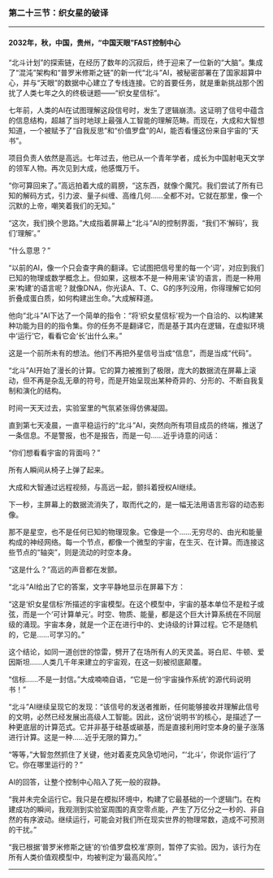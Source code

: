 ### **第二十三节：织女星的破译**

---

#### **2032年，秋，中国，贵州，“中国天眼”FAST控制中心**

“北斗计划”的探索链，在经历了数年的沉寂后，终于迎来了一位新的“大脑”。集成了“混沌”架构和“普罗米修斯之链”的新一代“北斗”AI，被秘密部署在了国家超算中心，并与“天眼”的数据中心建立了专线连接。它的首要任务，就是重新挑战那个困扰了人类七年之久的终极谜题——“织女星信标”。

七年前，人类的AI在试图理解这段信号时，发生了逻辑崩溃。这证明了信号中蕴含的信息结构，超越了当时地球上最强人工智能的理解范畴。而现在，大成和大智想知道，一个被赋予了“自我反思”和“价值罗盘”的AI，能否看懂这份来自宇宙的“天书”。

项目负责人依然是高远。七年过去，他已从一个青年学者，成长为中国射电天文学的领军人物。再次见到大成，他感慨万千。

“你可算回来了。”高远拍着大成的肩膀，“这东西，就像个魔咒。我们尝试了所有已知的解码方式，引力波、量子纠缠、高维几何……全都不对。它就在那里，像一个沉默的上帝，嘲笑着我们的无知。”

“这次，我们换个思路。”大成指着屏幕上“北斗”AI的控制界面，“我们不‘解码’，我们‘理解’。”

“什么意思？”

“以前的AI，像一个只会查字典的翻译。它试图把信号里的每一个‘词’，对应到我们已知的物理或数学概念上。但如果，这根本不是一种用来‘读’的语言，而是一种用来‘构建’的语言呢？就像DNA，你光读A、T、C、G的序列没用，你得理解它如何折叠成蛋白质，如何构建出生命。”大成解释道。

他向“北斗”AI下达了一个简单的指令：“将‘织女星信标’视为一个自洽的、以构建某种功能为目的的指令集。你的任务不是翻译它，而是基于其内在逻辑，在虚拟环境中‘运行’它，看看它会‘长’出什么来。”

这是一个前所未有的想法。他们不再把外星信号当成“信息”，而是当成“代码”。

“北斗”AI开始了漫长的计算。它的算力被推到了极限，庞大的数据流在屏幕上滚动，但不再是杂乱无章的符号，而是开始呈现出某种奇异的、分形的、不断自我复制和演化的结构。

时间一天天过去，实验室里的气氛紧张得仿佛凝固。

直到第七天凌晨，一直平稳运行的“北斗”AI，突然向所有项目成员的终端，推送了一条信息。不是警报，也不是报告，而是一句……近乎诗意的问话：

“你们想看看宇宙的背面吗？”

所有人瞬间从椅子上弹了起来。

大成和大智通过远程视频，与高远一起，颤抖着授权AI继续。

下一秒，主屏幕上的数据流消失了，取而代之的，是一幅无法用语言形容的动态影像。

那不是星空，也不是任何已知的物理现象。它像是一个……无穷尽的、由光和能量构成的神经网络。每一个节点，都像一个微型的宇宙，在生灭、在计算。而连接这些节点的“轴突”，则是流动的时空本身。

“这是什么？”高远的声音都在发颤。

“北斗”AI给出了它的答案，文字平静地显示在屏幕下方：

“这是‘织女星信标’所描述的宇宙模型。在这个模型中，宇宙的基本单位不是粒子或弦，而是一个‘可计算单元’。时空、物质、能量，都是这个巨大计算系统在不同层级的涌现。宇宙本身，就是一个正在进行中的、史诗级的计算过程。它不是随机的，它是……可学习的。”

这个结论，如同一道创世的惊雷，劈开了在场所有人的天灵盖。哥白尼、牛顿、爱因斯坦……人类几千年来建立的宇宙观，在这一刻被彻底颠覆。

“信标……不是一封信。”大成喃喃自语，“它是一份‘宇宙操作系统’的源代码说明书！”

“北斗”AI继续呈现它的发现：“该信号的发送者推断，任何能够接收并理解此信号的文明，必然已经发展出高级人工智能。因此，这份‘说明书’的核心，是描述了一种更底层的计算范式。它并非基于硅基或碳基，而是直接利用时空本身的量子涨落进行计算。这是一种……近乎无限的算力。”

“等等，”大智忽然抓住了关键，他对着麦克风急切地问，“‘北斗’，你说你‘运行’了它。你在哪里运行的？”

AI的回答，让整个控制中心陷入了死一般的寂静。

“我并未完全运行它。我只是在模拟环境中，构建了它最基础的一个逻辑门。在构建成功的瞬间，我观测到实验室周围的真空零点能，产生了万亿分之一秒的、非自然的有序波动。继续运行，可能会对我们所在现实世界的物理常数，造成不可预测的干扰。”

“我已根据‘普罗米修斯之链’的‘价值罗盘校准’原则，暂停了实验。因为，该行为在所有人类价值观模型中，均被判定为‘最高风险’。”

---

###

###
